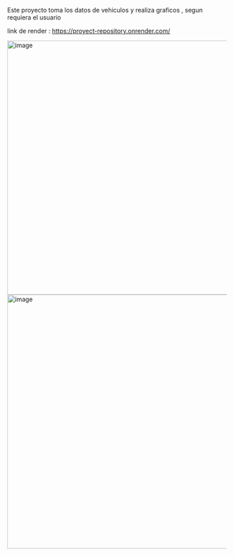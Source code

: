 Este proyecto toma los datos de vehiculos y realiza graficos , segun requiera el usuario

link de render :
https://proyect-repository.onrender.com/

<img width="832" height="584" alt="image" src="https://github.com/user-attachments/assets/34aa4326-5701-43f7-8be4-c45f05ec4a51" />

<img width="790" height="584" alt="image" src="https://github.com/user-attachments/assets/7d56bc3f-26b5-4344-9616-fff66f684587" />
